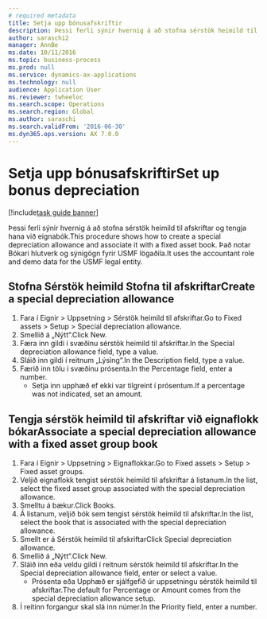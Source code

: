 ```yaml
--- 
# required metadata 
title: Setja upp bónusafskriftir
description: Þessi ferli sýnir hvernig á að stofna sérstök heimild til afskriftar og tengja hana við eignabók.
author: saraschi2
manager: AnnBe
ms.date: 10/11/2016
ms.topic: business-process
ms.prod: null
ms.service: dynamics-ax-applications
ms.technology: null
audience: Application User
ms.reviewer: twheeloc
ms.search.scope: Operations
ms.search.region: Global
ms.author: saraschi
ms.search.validFrom: '2016-06-30'
ms.dyn365.ops.version: AX 7.0.0
---
```

# <a name="set-up-bonus-depreciation"></a><span data-ttu-id="4bf91-103">Setja upp bónusafskriftir</span><span class="sxs-lookup"><span data-stu-id="4bf91-103">Set up bonus depreciation</span></span>

[!include[task guide banner](../../includes/task-guide-banner.md)]

<span data-ttu-id="4bf91-104">Þessi ferli sýnir hvernig á að stofna sérstök heimild til afskriftar og tengja hana við eignabók.</span><span class="sxs-lookup"><span data-stu-id="4bf91-104">This procedure shows how to create a special depreciation allowance and associate it with a fixed asset book.</span></span> <span data-ttu-id="4bf91-105">Það notar Bókari hlutverk og sýnigögn fyrir USMF lögaðila.</span><span class="sxs-lookup"><span data-stu-id="4bf91-105">It uses the accountant role and demo data for the USMF legal entity.</span></span>


## <a name="create-a-special-depreciation-allowance"></a><span data-ttu-id="4bf91-106">Stofna Sérstök heimild Stofna til afskriftar</span><span class="sxs-lookup"><span data-stu-id="4bf91-106">Create a special depreciation allowance</span></span>
1. <span data-ttu-id="4bf91-107">Fara í Eignir > Uppsetning > Sérstök heimild til afskriftar.</span><span class="sxs-lookup"><span data-stu-id="4bf91-107">Go to Fixed assets > Setup > Special depreciation allowance.</span></span>
2. <span data-ttu-id="4bf91-108">Smellið á „Nýtt“.</span><span class="sxs-lookup"><span data-stu-id="4bf91-108">Click New.</span></span>
3. <span data-ttu-id="4bf91-109">Færa inn gildi í svæðinu sérstök heimild til afskriftar.</span><span class="sxs-lookup"><span data-stu-id="4bf91-109">In the Special depreciation allowance field, type a value.</span></span>
4. <span data-ttu-id="4bf91-110">Sláið inn gildi í reitnum „Lýsing“.</span><span class="sxs-lookup"><span data-stu-id="4bf91-110">In the Description field, type a value.</span></span>
5. <span data-ttu-id="4bf91-111">Færið inn tölu í svæðinu prósenta.</span><span class="sxs-lookup"><span data-stu-id="4bf91-111">In the Percentage field, enter a number.</span></span>
    * <span data-ttu-id="4bf91-112">Setja inn upphæð ef ekki var tilgreint í prósentum.</span><span class="sxs-lookup"><span data-stu-id="4bf91-112">If a percentage was not indicated, set an amount.</span></span>  

## <a name="associate-a-special-depreciation-allowance-with-a-fixed-asset-group-book"></a><span data-ttu-id="4bf91-113">Tengja sérstök heimild til afskriftar við eignaflokk bókar</span><span class="sxs-lookup"><span data-stu-id="4bf91-113">Associate a special depreciation allowance with a fixed asset group book</span></span>
1. <span data-ttu-id="4bf91-114">Fara í Eignir > Uppsetning > Eignaflokkar.</span><span class="sxs-lookup"><span data-stu-id="4bf91-114">Go to Fixed assets > Setup > Fixed asset groups.</span></span>
2. <span data-ttu-id="4bf91-115">Veljið eignaflokk tengist sérstök heimild til afskriftar á listanum.</span><span class="sxs-lookup"><span data-stu-id="4bf91-115">In the list, select the fixed asset group associated with the special depreciation allowance.</span></span>
3. <span data-ttu-id="4bf91-116">Smelltu á bækur.</span><span class="sxs-lookup"><span data-stu-id="4bf91-116">Click Books.</span></span>
4. <span data-ttu-id="4bf91-117">Á listanum, veljið bók sem tengist sérstök heimild til afskriftar.</span><span class="sxs-lookup"><span data-stu-id="4bf91-117">In the list, select the book that is associated with the special depreciation allowance.</span></span>
5. <span data-ttu-id="4bf91-118">Smellt er á Sérstök heimild til afskriftar</span><span class="sxs-lookup"><span data-stu-id="4bf91-118">Click Special depreciation allowance.</span></span>
6. <span data-ttu-id="4bf91-119">Smellið á „Nýtt“.</span><span class="sxs-lookup"><span data-stu-id="4bf91-119">Click New.</span></span>
7. <span data-ttu-id="4bf91-120">Sláið inn eða veldu gildi í  reitnum sérstök heimild til afskriftar.</span><span class="sxs-lookup"><span data-stu-id="4bf91-120">In the Special depreciation allowance field, enter or select a value.</span></span>
    * <span data-ttu-id="4bf91-121">Prósenta eða Upphæð er sjálfgefið úr uppsetningu sérstök heimild til afskriftar.</span><span class="sxs-lookup"><span data-stu-id="4bf91-121">The default for Percentage or Amount comes from the special depreciation allowance setup.</span></span>  
8. <span data-ttu-id="4bf91-122">Í reitinn forgangur skal slá inn númer.</span><span class="sxs-lookup"><span data-stu-id="4bf91-122">In the Priority field, enter a number.</span></span>

